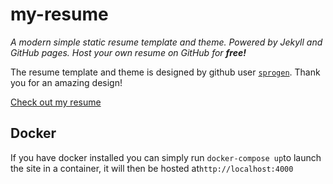# my-resume

*A modern simple static resume template and theme. Powered by Jekyll and GitHub pages.*
*Host your own resume on GitHub for **free!***

The resume template and theme is designed by github user [`sprogen`](https://github.com/sproogen/modern-resume-theme). Thank you for an amazing design!

[Check out my resume](https://resume.chrisatrotter.dev)

## Docker

If you have docker installed you can simply run `docker-compose up`to launch the site in a container, it will then be hosted at`http://localhost:4000`
